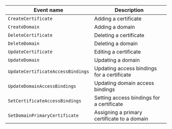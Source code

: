 | Event name | Description |
--- | ---
| `CreateCertificate` | Adding a certificate |
| `CreateDomain` | Adding a domain |
| `DeleteCertificate` | Deleting a certificate |
| `DeleteDomain` | Deleting a domain |
| `UpdateCertificate` | Editing a certificate |
| `UpdateDomain` | Updating a domain |
| `UpdateCertificateAccessBindings` | Updating access bindings for a certificate |
| `UpdateDomainAccessBindings` | Updating domain access bindings |
| `SetCertificateAccessBindings` | Setting access bindings for a certificate |
| `SetDomainPrimaryCertificate` | Assigning a primary certificate to a domain |
